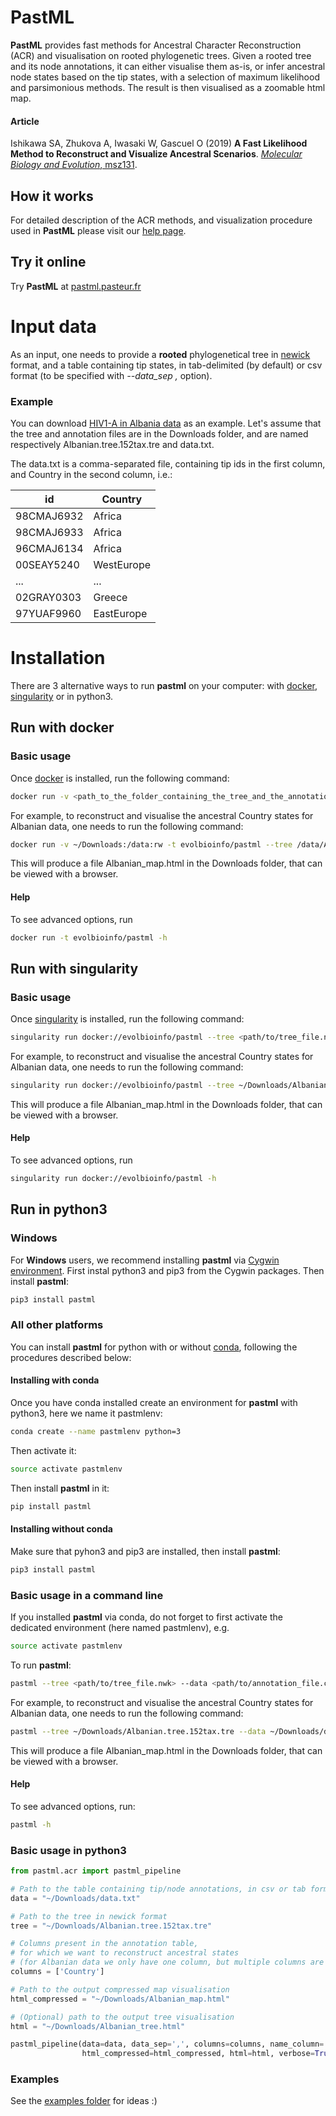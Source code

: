 # PastML

__PastML__ provides fast methods for Ancestral Character Reconstruction (ACR) and visualisation
on rooted phylogenetic trees. Given a rooted tree and its node annotations, it can either visualise them as-is, 
or infer ancestral node states based on the tip states, with a selection of maximum likelihood and parsimonious methods. 
The result is then visualised as a zoomable html map.

#### Article

Ishikawa SA, Zhukova A, Iwasaki W, Gascuel O (2019) __A Fast Likelihood Method to Reconstruct and Visualize Ancestral Scenarios__. [_Molecular Biology and Evolution_, msz131](https://doi.org/10.1093/molbev/msz131).

## How it works

For detailed description of the ACR methods, and visualization procedure used in __PastML__ please visit our [help page](https://pastml.pasteur.fr/help).

## Try it online
Try __PastML__ at [pastml.pasteur.fr](https://pastml.pasteur.fr)

# Input data
As an input, one needs to provide a **rooted** phylogenetical tree in [newick](https://en.wikipedia.org/wiki/Newick_format) format,
and a table containing tip states, 
in tab-delimited (by default) or csv format (to be specified with *--data_sep ,* option).

### Example
You can download [HIV1-A in Albania data](examples/Albania/data) as an example.
Let's assume that the tree and annotation files are in the Downloads folder, 
and are named respectively Albanian.tree.152tax.tre	and data.txt.

The data.txt is a comma-separated file, containing tip ids in the first column, 
and Country in the second column, i.e.:

id | Country
----- |  -----
98CMAJ6932 | Africa
98CMAJ6933 | Africa
96CMAJ6134 | Africa
00SEAY5240 | WestEurope
... | ...
02GRAY0303 | Greece
97YUAF9960 | EastEurope

# Installation

There are 3 alternative ways to run __pastml__ on your computer: with [docker](https://www.docker.com/community-edition), [singularity](https://www.sylabs.io/singularity/) or in python3.

## Run with docker

### Basic usage
Once [docker](https://www.docker.com/community-edition) is installed, run the following command:

```bash
docker run -v <path_to_the_folder_containing_the_tree_and_the_annotations>:/data:rw -t evolbioinfo/pastml --tree /data/<tree_file.nwk> --data /data/<annotation_file.csv> --data_sep <separator_eg_,> --columns <column1 column2 ...> --html_compressed /data/<output_map.html>
```

For example, to reconstruct and visualise the ancestral Country states for Albanian data, 
one needs to run the following command:

```bash
docker run -v ~/Downloads:/data:rw -t evolbioinfo/pastml --tree /data/Albanian.tree.152tax.tre --data /data/data.txt --columns Country --html_compressed /data/Albanian_map.html --data_sep , 
```

This will produce a file Albanian_map.html in the Downloads folder, 
that can be viewed with a browser.


#### Help

To see advanced options, run
```bash
docker run -t evolbioinfo/pastml -h
```

## Run with singularity

### Basic usage
Once [singularity](https://www.sylabs.io/guides/2.6/user-guide/quick_start.html#quick-installation-steps) is installed, run the following command:

```bash
singularity run docker://evolbioinfo/pastml --tree <path/to/tree_file.nwk> --data <path/to/annotation_file.csv> --columns <column1 column2 ...> --html_compressed <path/to/output/map.html> --data_sep <separator_eg_,>
```

For example, to reconstruct and visualise the ancestral Country states for Albanian data, 
one needs to run the following command:

```bash
singularity run docker://evolbioinfo/pastml --tree ~/Downloads/Albanian.tree.152tax.tre --data ~/Downloads/data.txt --columns Country --html_compressed ~/Downloads/Albanian_map.html --data_sep , 
```

This will produce a file Albanian_map.html in the Downloads folder, 
that can be viewed with a browser.


#### Help

To see advanced options, run
```bash
singularity run docker://evolbioinfo/pastml -h
```

## Run in python3

### Windows
For **Windows** users, we recommend installing __pastml__ via [Cygwin environment](https://www.cygwin.com/).
First instal python3 and pip3 from the Cygwin packages. Then install __pastml__:
```bash
pip3 install pastml
```

### All other platforms

You can install __pastml__ for python with or without [conda](https://conda.io/docs/), following the procedures described below:

#### Installing with conda

Once you have conda installed create an environment for __pastml__ with python3, here we name it pastmlenv:

```bash
conda create --name pastmlenv python=3
```

Then activate it:
```bash
source activate pastmlenv
```

Then install __pastml__ in it:

```bash
pip install pastml
```

#### Installing without conda

Make sure that pyhon3 and pip3 are installed, then install __pastml__:

```bash
pip3 install pastml
```

### Basic usage in a command line
If you installed __pastml__ via conda, do not forget to first activate the dedicated environment (here named pastmlenv), e.g.

```bash
source activate pastmlenv
```

To run __pastml__:

```bash
pastml --tree <path/to/tree_file.nwk> --data <path/to/annotation_file.csv> --columns <column1 column2 ...> --html_compressed <path/to/output/map.html> --data_sep <separator_eg_,>
```

For example, to reconstruct and visualise the ancestral Country states for Albanian data, 
one needs to run the following command:

```bash
pastml --tree ~/Downloads/Albanian.tree.152tax.tre --data ~/Downloads/data.txt --columns Country --html_compressed ~/Downloads/Albanian_map.html --data_sep , 
```

This will produce a file Albanian_map.html in the Downloads folder, 
that can be viewed with a browser.

#### Help

To see advanced options, run:
```bash
pastml -h
```

### Basic usage in python3
```python
from pastml.acr import pastml_pipeline

# Path to the table containing tip/node annotations, in csv or tab format
data = "~/Downloads/data.txt"

# Path to the tree in newick format
tree = "~/Downloads/Albanian.tree.152tax.tre"

# Columns present in the annotation table,
# for which we want to reconstruct ancestral states
# (for Albanian data we only have one column, but multiple columns are also allowed)
columns = ['Country']

# Path to the output compressed map visualisation
html_compressed = "~/Downloads/Albanian_map.html"

# (Optional) path to the output tree visualisation
html = "~/Downloads/Albanian_tree.html"

pastml_pipeline(data=data, data_sep=',', columns=columns, name_column='Country', tree=tree,
                html_compressed=html_compressed, html=html, verbose=True)
```

### Examples

See the [examples folder](https://github.com/evolbioinfo/pastml/tree/master/examples) for ideas :)
